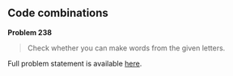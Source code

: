 Code combinations
-----------------

**Problem 238**

> Check whether you can make words from the given letters.

Full problem statement is available [here][mirror].

[mirror]: https://github.com/rdtsc/codeeval-problem-statements/tree/master/moderate/238-code-combinations/
          "View Problem Statement Mirror"

